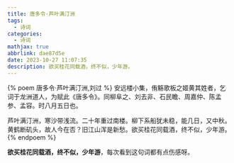 ```yaml
---
title: 唐多令·芦叶满汀洲
tags:
  - 诗词
categories:
  - 诗词
mathjax: true
abbrlink: dae87d5e
date: 2023-10-27 11:07:35
description: 欲买桂花同载酒，终不似，少年游。
---
```

{% poem 唐多令·芦叶满汀洲,刘过 %}
安远楼小集，侑觞歌板之姬黄其姓者，乞词于龙洲道人，为赋此《唐多令》。同柳阜之、刘去非、石民瞻、周嘉仲、陈孟参、孟容。时八月五日也。

芦叶满汀洲，寒沙带浅流。二十年重过南楼。柳下系船犹未稳，能几日，又中秋。
黄鹤断矶头，故人今在否？旧江山浑是新愁。欲买桂花同载酒，终不似，少年游。
{% endpoem %}

**欲买桂花同载酒，终不似，少年游**，每次看到这句词都有点伤感呀。